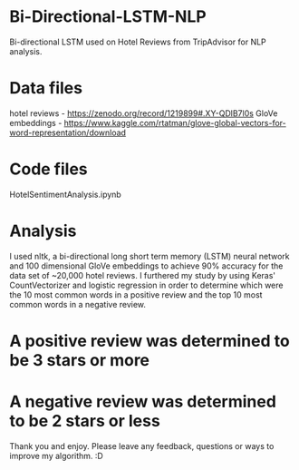 # Bi-Directional-LSTM-NLP
Bi-directional LSTM used on Hotel Reviews from TripAdvisor for NLP analysis.

# Data files
hotel reviews - https://zenodo.org/record/1219899#.XY-QDlB7l0s
GloVe embeddings - https://www.kaggle.com/rtatman/glove-global-vectors-for-word-representation/download

# Code files
HotelSentimentAnalysis.ipynb

# Analysis
I used nltk, a bi-directional long short term memory (LSTM) neural network and 100 dimensional GloVe embeddings to achieve 90%
accuracy for the data set of ~20,000 hotel reviews. I furthered my study by using Keras' CountVectorizer and logistic 
regression in order to determine which were the 10 most common words in a positive review and the top 10 most common words 
in a negative review. 

# A positive review was determined to be 3 stars or more
# A negative review was determined to be 2 stars or less

Thank you and enjoy. Please leave any feedback, questions or ways to improve my algorithm. :D
